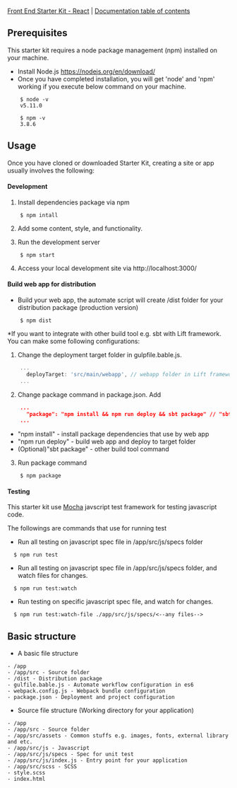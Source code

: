 [Front End Starter Kit - React](/) | [Documentation table of contents](TOC.md)


## Prerequisites

This starter kit requires a node package management (npm) installed on your machine.

* Install Node.js https://nodejs.org/en/download/
* Once you have completed installation, you will get 'node' and 'npm' working if you execute below command on your machine.

```
    $ node -v
    v5.11.0
```

```
    $ npm -v
    3.8.6
```


## Usage

Once you have cloned or downloaded Starter Kit, creating a site or app usually involves the following:

#### Development

1. Install dependencies package via npm

```
    $ npm intall
```

2. Add some content, style, and functionality.

3. Run the development server

```
    $ npm start
```

4. Access your local development site via http://localhost:3000/

#### Build web app for distribution 

- Build your web app, the automate script will create /dist folder for your distribution package (production version)

```
    $ npm dist
```

*If you want to integrate with other build tool e.g. sbt with Lift framework. You can make some following configurations:


1. Change the deployment target folder in gulpfile.bable.js.

```javascript
    ...
      deployTarget: 'src/main/webapp', // webapp folder in Lift framework
    ...
```

2. Change package command in package.json. Add 

```json
    ...
      "package": "npm install && npm run deploy && sbt package" // "sbt package"  
    ...
```

* "npm install" - install package dependencies that use by web app
* "npm run deploy" - build web app and deploy to target folder
* (Optional)"sbt package" - other build tool command

3. Run package command

```
    $ npm package
```



#### Testing

This starter kit use [Mocha](https://mochajs.org) javscript test framework for testing javascript code.

The followings are commands that use for running test 

- Run all testing on javascript spec file in /app/src/js/specs folder

```
  $ npm run test
```

- Run all testing on javascript spec file in /app/src/js/specs folder, and watch files for changes.

```
  $ npm run test:watch
```

- Run testing on specific javascript spec file, and watch for changes.

```
  $ npm run test:watch-file ./app/src/js/specs/<--any files-->
```


## Basic structure

- A basic file structure 

```
- /app
- /app/src - Source folder
- /dist - Distribution package
- gulfile.bable.js - Automate workflow configuration in es6
- webpack.config.js - Webpack bundle configuration
- package.json - Deployment and project configuration
```


- Source file structure (Working directory for your application)

```
- /app
- /app/src - Source folder
- /app/src/assets - Common stuffs e.g. images, fonts, external library and etc.
- /app/src/js - Javascript
- /app/src/js/specs - Spec for unit test
- /app/src/js/index.js - Entry point for your application 
- /app/src/scss - SCSS
- style.scss
- index.html
```


